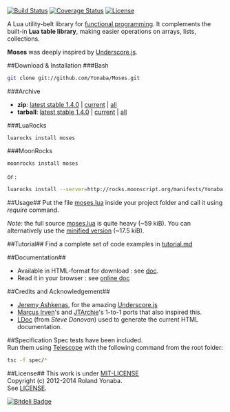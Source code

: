 ﻿[![Build Status](https://travis-ci.org/Yonaba/Moses.png)](https://travis-ci.org/Yonaba/Moses)
[![Coverage Status](https://coveralls.io/repos/Yonaba/Moses/badge.png?branch=master)](https://coveralls.io/r/Yonaba/Moses?branch=master)
[![License](http://img.shields.io/badge/Licence-MIT-brightgreen.svg)](LICENSE)

A Lua utility-belt library for [functional programming](http://en.wikipedia.org/wiki/Functional_programming). It complements the built-in __Lua table library__, making easier 
operations on arrays, lists, collections.<br/>

__Moses__ was deeply inspired by [Underscore.js](http://documentcloud.github.com/underscore/).

##Download & Installation
###Bash

```bash
git clone git://github.com/Yonaba/Moses.git
````

###Archive
* __zip__: [latest stable 1.4.0](http://github.com/Yonaba/Moses/archive/Moses-1.4.0-1.zip) | [current](http://github.com/Yonaba/Moses/archive/master.zip) | [all](http://github.com/Yonaba/Moses/tags)
* __tarball__: [latest stable 1.4.0](http://github.com/Yonaba/Moses/archive/Moses-1.4.0-1.tar.gz) | [current](http://github.com/Yonaba/Moses/archive/master.tar.gz) | [all](http://github.com/Yonaba/Moses/tags)

###LuaRocks
```
luarocks install moses
````

###MoonRocks

```bash
moonrocks install moses
````

or : 

```bash
luarocks install --server=http://rocks.moonscript.org/manifests/Yonaba moses
````

##Usage##
Put the file [moses.lua](https://github.com/Yonaba/Moses/blob/master/moses.lua) inside your project folder and call it using *require* command.

*Note:* the full source [moses.lua](https://github.com/Yonaba/Moses/blob/master/moses.lua) is quite heavy (~59 kiB). You can alternatively use the [minified version](https://github.com/Yonaba/Moses/blob/master/moses_min.lua) (~17.5 kiB).

##Tutorial##
Find a complete set of code examples in [tutorial.md](https://github.com/Yonaba/Moses/blob/master/doc/tutorial.md)
  
##Documentation##
* Available in HTML-format for download : see [doc](https://github.com/Yonaba/Moses/blob/master/doc).
* Read it in your browser : see [online doc](http://yonabe.github.io/Moses/doc)

##Credits and Acknowledgement##
* [Jeremy Ashkenas](https://github.com/jashkenas), for the amazing [Underscore.js](http://documentcloud.github.com/underscore/)
* [Marcus Irven](http://mirven.github.com/underscore.lua/)'s and [JTArchie](https://github.com/jtarchie/underscore-lua)'s 1-to-1 ports that also inspired this.
* [LDoc](https://github.com/stevedonovan/ldoc/) (from *Steve Donovan*) used to generate the current HTML documentation.

##Specification
Spec tests have been included.<br/>
Run them using [Telescope](https://github.com/norman/telescope) with the following command from the root folder:

```bash
tsc -f spec/*
```

##License##
This work is under [MIT-LICENSE](http://www.opensource.org/licenses/mit-license.php)<br/>
Copyright (c) 2012-2014 Roland Yonaba. <br/>
See [LICENSE](LICENSE).

[![Bitdeli Badge](https://d2weczhvl823v0.cloudfront.net/Yonaba/moses/trend.png)](https://bitdeli.com/free "Bitdeli Badge")

